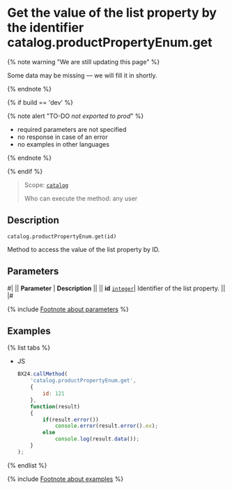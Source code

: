 # Get the value of the list property by the identifier catalog.productPropertyEnum.get

{% note warning "We are still updating this page" %}

Some data may be missing — we will fill it in shortly.

{% endnote %}

{% if build == 'dev' %}

{% note alert "TO-DO _not exported to prod_" %}

- required parameters are not specified
- no response in case of an error
- no examples in other languages
  
{% endnote %}

{% endif %}

> Scope: [`catalog`](../../scopes/permissions.md)
>
> Who can execute the method: any user

## Description

```http
catalog.productPropertyEnum.get(id)
```

Method to access the value of the list property by ID.

## Parameters

#|
|| **Parameter** | **Description** ||
|| **id** 
[`integer`](../../data-types.md)| Identifier of the list property. ||
|#

{% include [Footnote about parameters](../../../_includes/required.md) %}

## Examples

{% list tabs %}

- JS

    ```javascript
    BX24.callMethod(
        'catalog.productPropertyEnum.get',
        {
            id: 121
        },
        function(result)
        {
            if(result.error())
                console.error(result.error().ex);
            else
                console.log(result.data());
        }
    );
    ```

{% endlist %}

{% include [Footnote about examples](../../../_includes/examples.md) %}